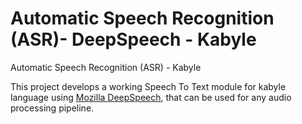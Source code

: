 # Automatic Speech Recognition (ASR)- DeepSpeech - Kabyle
Automatic Speech Recognition (ASR) - Kabyle

This project develops a working Speech To Text module for kabyle language using [Mozilla DeepSpeech](https://github.com/mozilla/DeepSpeech), that can be used for any audio processing pipeline. 